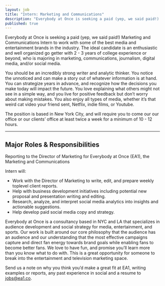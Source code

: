 ```yaml
---
layout: job
title: "Intern: Marketing and Communications"
description: "Everybody at Once is seeking a paid (yep, we said paid!) Marketing and Communications Intern to work with some of the best media and entertainment brands in the industry"
published: true
---
```


Everybody at Once is seeking a paid (yep, we said paid!) Marketing and Communications Intern to work with some of the best media and entertainment brands in the industry. The ideal candidate is an enthusiastic and well organized go getter with 2 - 3 years of college experience or beyond, who is majoring in marketing, communications, journalism, digital media, and/or social media.

You should be an incredibly strong writer and analytic thinker. You notice the unnoticed and can make a story out of whatever information is at hand. You can strategize years in advance, and recognize how the decisions you make today will impact the future. You love explaining what others might not see in a simple way, and you live for positive feedback but don’t worry about making mistakes. You also enjoy all types of media, whether it’s that weird cat video your friend sent, Netflix, indie films, or Youtube.

The position is based in New York City, and will require you to come our our office or our clients’ office at least twice a week for a minimum of 10 - 12 hours.

*****

## Major Roles & Responsibilities

Reporting to the Director of Marketing for Everybody at Once (EA1), the Marketing and Communications

Intern will:

- Work with the Director of Marketing to write, edit, and prepare weekly top­level client reports.
- Help with business development initiatives including potential new proposal and presentation writing and editing.
- Research, analyze, and interpret social media analytics into insights and actionable suggestions.
- Help develop paid social media copy and strategy.

Everybody at Once is a consultancy based in NYC and LA that specializes in audience development and social strategy for media, entertainment, and sports. Our work is built around our core philosophy that the audience has an audience and our understanding that the most effective campaigns capture and direct fan energy towards brand goals while enabling fans to become better fans. We love to have fun, and promise you’ll learn more than you know what to do with. This is a great opportunity for someone to break into the entertainment and television marketing space.

Send us a note on why you think you’d make a great fit at EA1, writing examples or reports, any past experience in social and a resume to [jobs@ea1.co](mailto:jobs@ea1.co).
